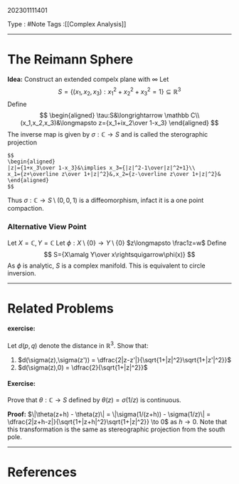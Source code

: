 202301111401

Type : #Note
Tags :[[Complex Analysis]]

---
# The Reimann Sphere
**Idea:** Construct an extended compelx plane with $\infty$
Let $$S=\{(x_1,x_2,x_3):x_1^2+x^2_2+x_3^2=1\}\subseteq\mathbb R^3$$
Define
$$
\begin{aligned}
\tau:S&\longrightarrow \mathbb C\\
(x_1,x_2,x_3)&\longmapsto z={x_1+ix_2\over 1-x_3}
\end{aligned}
$$
The inverse map is given by $\sigma: \mathbb C \to S$ and is called the sterographic projection
```ad-note
$$
\begin{aligned}
|z|={1+x_3\over 1-x_3}&\implies x_3={|z|^2-1\over|z|^2+1}\\
x_1={z+\overline z\over 1+|z|^2}&,x_2={z-\overline z\over 1+|z|^2}&
\end{aligned}
$$
```
Thus $\sigma:\mathbb C\longrightarrow S\setminus (0,0,1)$ is a diffeomorphism, infact it is a one point compaction.
### Alternative View Point
Let $X=\mathbb C, Y=\mathbb C$
Let $\phi:X\setminus \{0\}\to Y\setminus \{0\}$ 
$z\longmapsto \frac1z=w$ 
Define
$$
S={X\amalg Y\over x\rightsquigarrow\phi(x)}
$$
As $\phi$ is analytic, $S$ is a complex manifold.
This is equivalent to circle inversion.

---
# Related Problems
#### exercise:
Let $d(p,q)$ denote the distance in $\mathbb{R}^3$. Show that:
1. $d(\sigma(z),\sigma(z')) = \dfrac{2|z-z'|}{\sqrt{1+|z|^2}\sqrt{1+|z'|^2}}$ 
2. $d(\sigma(z),0) = \dfrac{2}{\sqrt{1+|z|^2}}$

#### Exercise:
Prove that $\theta: \mathbb{C} \to S$ defined by $\theta(z) = \sigma(1/z)$ is continuous.

**Proof:** 
$\|\theta(z+h) - \theta(z)\| = \|\sigma(1/(z+h)) - \sigma(1/z)\| = \dfrac{2|z+h-z|}{\sqrt{1+|z+h|^2}\sqrt{1+|z|^2}} \to 0$ as $h \to 0$. 
Note that this transformation is the same as stereographic projection from the south pole.

---
# References
